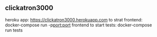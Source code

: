 ## clickatron3000
heroku app: https://clickatron3000.herokuapp.com
to strat frontend: docker-compose run -p<port:port> frontend
to start tests: docker-compose run tests
